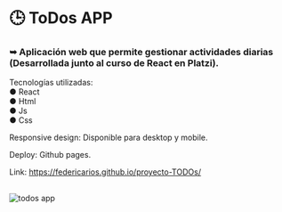 # 🕒 ToDos APP <br/>
### ➥ Aplicación web que permite gestionar actividades diarias (Desarrollada junto al curso de React en Platzi).

Tecnologías utilizadas: <br/>
● React <br/>
● Html <br/>
● Js <br/>
● Css <br/>

Responsive design: Disponible para desktop y mobile.

Deploy: Github pages. 

Link: https://federicarios.github.io/proyecto-TODOs/

##

![todos app](https://github.com/FedericaRios/proyecto-TODOs/assets/98617759/ee832920-bfe5-4c25-ad3a-e228c29f5d61)

